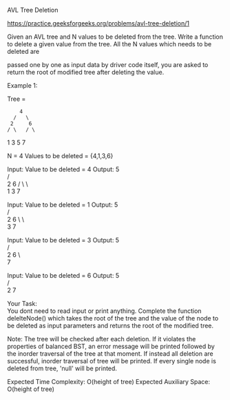 AVL Tree Deletion


https://practice.geeksforgeeks.org/problems/avl-tree-deletion/1




Given an AVL tree and N values to be deleted from the tree. Write a function to delete a given value from the tree.
All the N values which needs to be deleted are 



passed one by one as input data by driver code itself, you are asked to return the root of modified tree after deleting the value.

Example 1:



Tree = 


        4
      /   \
     2     6
    / \   / \  
   1   3 5   7

N = 4
Values to be deleted = {4,1,3,6}

Input: Value to be deleted = 4
Output:
        5    
      /   \
     2     6
    / \     \  
   1   3     7

Input: Value to be deleted = 1
Output:
        5    
      /   \
     2     6
      \     \  
       3     7

Input: Value to be deleted = 3
Output:
        5    
      /   \
     2     6
            \  
             7

Input: Value to be deleted = 6
Output:
        5    
      /   \
     2     7

Your Task:  
You dont need to read input or print anything. Complete the function delelteNode() which takes the root of the tree and the value of the node to be deleted as input parameters and returns the root of the modified tree.

Note: The tree will be checked after each deletion. 
If it violates the properties of balanced BST, an error message will be printed followed by the inorder traversal of the tree at that moment.
If instead all deletion are successful, inorder traversal of tree will be printed.
If every single node is deleted from tree, 'null' will be printed.

Expected Time Complexity: O(height of tree)
Expected Auxiliary Space: O(height of tree)
